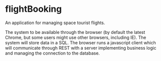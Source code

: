 # flightBooking
An application for managing space tourist flights.

The system to be available through the browser (by default the latest Chrome, but some users might use other browsers, including IE).
The system will store data in a SQL. The browser runs a javascript client which will communicate through REST with a server implementing business logic and managing the connection to the database.